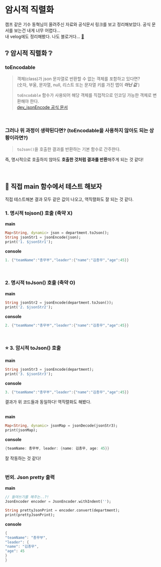 # 암시적 직렬화
캠프 같은 기수 동혁님이 올려주신 자료와 공식문서 링크를 보고 정리해보았다. 공식 문서를 보는건 내게 너무 어렵다...  
내 velog에도 정리해봤다. 나도 블로거다... [🔗](https://velog.io/@y0uwl/dart-%EC%95%94%EC%8B%9C%EC%A0%81-%EC%A7%81%EB%A0%AC%ED%99%94)
<br/>

## ❔ 암시적 직렬화 ❔
### toEncodable
> 객체(class)가 json 문자열로 반환할 수 없는 객체를 포함하고 있다면?  
> (숫자, 부울, 문자열, null, 리스트 또는 문자열 키를 가진 맵이 **_아닌 값_** )
>   
> `toEncodable` 함수가 사용되어 해당 객체를 직접적으로 인코딩 가능한 객체로 변환해야 한다.  
[dev_jsonEncode 공식 문서](https://api.flutter.dev/flutter/dart-convert/jsonEncode.html)
<br/>

### 그러나 위 과정이 생략된다면? (toEncodable을 사용하지 않아도 되는 상황이라면?)
> `toJson()`을 호출한 결과를 반환하는 기본 함수로 간주한다.   

즉, 명시적으로 호출하지 않아도 **호출한 것처럼 결과를 반환**해주게 되는 것 같다!  
<br/>
<br/>

## 🔎 직접 main 함수에서 테스트 해보자
직접 테스트해본 결과 모두 같은 값이 나오고, 역직렬화도 잘 되는 것 같다.  
### 1. 명시적 tojson() 호출 (축약 X)
**main**
```dart
Map<String, dynamic> json = department.toJson();
String jsonStr1 = jsonEncode(json);
print('1. $jsonStr1');
```
**console**
```dart
1. {"teamName":"총무부","leader":{"name":"김총무","age":45}}
```
<br/>

### 2. 명시적 toJson() 호출 (축약 O)
**main**
```dart
String jsonStr2 = jsonEncode(department.toJson());
print('2. $jsonStr2');
```
**console**
```dart
2. {"teamName":"총무부","leader":{"name":"김총무","age":45}}
```
<br/>

### ⭐ 3. 암시적 toJson() 호출
**main**
```dart
String jsonStr3 = jsonEncode(department);
print('3. $jsonStr3');
```
**console**
```dart
3. {"teamName":"총무부","leader":{"name":"김총무","age":45}}
```
결과가 위 코드들과 동일하다! 역직렬화도 해봤다.  
<br/>

**main**
```dart
Map<String, dynamic> jsonMap = jsonDecode(jsonStr3);
print(jsonMap);
```
**console**
```dart
{teamName: 총무부, leader: {name: 김총무, age: 45}}
```
잘 작동하는 것 같다!  
<br/>

### 번외. Json pretty 출력
**main**
```dart
// 들여쓰기를 해주는..?!
JsonEncoder encoder = JsonEncoder.withIndent('');

String prettyJsonPrint = encoder.convert(department);
print(prettyJsonPrint);
```
**console**
```dart
{
"teamName": "총무부",
"leader": {
"name": "김총무",
"age": 45
}
}
```
